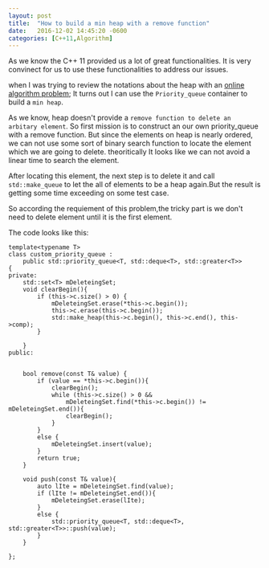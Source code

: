```yaml
---
layout: post
title:  "How to build a min heap with a remove function"
date:   2016-12-02 14:45:20 -0600
categories: [C++11,Algorithm]
---
```

As we know the C++ 11 provided us a lot of great functionalities. It is 
very convinect for us to use these functionalities to address our issues.

when I was trying to review the notations about the heap with an [online algorithm problem](https://www.hackerrank.com/challenges/qheap1);
It turns out I can use the `Priority_queue` container to build a `min heap`. 

As we know, heap doesn't provide a `remove function to delete an arbitary element`. So first mission is to construct an our own priority_queue with a remove function.
But since the elements on heap is nearly ordered, we can not use some sort of binary search function to locate the element which we are going to delete. theoritically It looks
like we can not avoid a linear time to search the element. 

After locating this element, the next step is to delete it and call `std::make_queue` to let the all of elements to be a heap again.But the result is getting some time exceeding on
some test case.

So according the requiement of this problem,the tricky part is we don't need to delete element until it is the first element.



The code looks like this:
```
template<typename T>
class custom_priority_queue :
	public std::priority_queue<T, std::deque<T>, std::greater<T>>
{
private:
	std::set<T> mDeleteingSet;
	void clearBegin(){
		if (this->c.size() > 0) {
			mDeleteingSet.erase(*this->c.begin());
			this->c.erase(this->c.begin());
			std::make_heap(this->c.begin(), this->c.end(), this->comp);
		}

	}
public:


	bool remove(const T& value) {
		if (value == *this->c.begin()){
			clearBegin();
			while (this->c.size() > 0 &&
				mDeleteingSet.find(*this->c.begin()) != mDeleteingSet.end()){
				clearBegin();
			}
		}
		else {
			mDeleteingSet.insert(value);
		}
		return true;
	}

	void push(const T& value){
		auto lIte = mDeleteingSet.find(value);
		if (lIte != mDeleteingSet.end()){
			mDeleteingSet.erase(lIte);
		}
		else {
			std::priority_queue<T, std::deque<T>, std::greater<T>>::push(value);
		}
	}

};
```